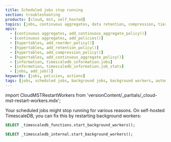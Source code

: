 ```yaml
---
title: Scheduled jobs stop running
section: troubleshooting
products: [cloud, mst, self_hosted]
topics: [jobs, continuous aggregates, data retention, compression, tiered storage]
apis:
  - [continuous aggregates, add_continuous_aggregate_policy()]
  - [continuous aggregates, add_policies()]
  - [hypertables, add_reorder_policy()]
  - [hypertables, add_retention_policy()]
  - [hypertables, add_compression_policy()]
  - [hypertables, add_continuous_aggregate_policy()]
  - [information, timescaledb_information.jobs]
  - [information, timescaledb_information.job_stats]
  - [jobs, add_job()]
keywords: [jobs, policies, actions]
tags: [jobs, scheduled jobs, background jobs, background workers, automation framework, policies, actions]
---
```


import CloudMSTRestartWorkers from 'versionContent/_partials/_cloud-mst-restart-workers.mdx';

<!---
* Use this format for writing troubleshooting sections:
 - Cause: What causes the problem?
 - Consequence: What does the user see when they hit this problem?
 - Fix/Workaround: What can the user do to fix or work around the problem? Provide a "Resolving" Procedure if required.
 - Result: When the user applies the fix, what is the result when the same action is applied?
* Copy this comment at the top of every troubleshooting page
-->

Your scheduled jobs might stop running for various reasons. On self-hosted
TimescaleDB, you can fix this by restarting background workers:

<Tabs title="Restart Background Workers">
<Tab title="TimescaleDB >= 2.12">

```sql
SELECT _timescaledb_functions.start_background_workers();
```

</Tab>

<Tab title="TimescaleDB < 2.12">

```sql
SELECT _timescaledb_internal.start_background_workers();
```

</Tab>
</Tabs>


<CloudMSTRestartWorkers />
